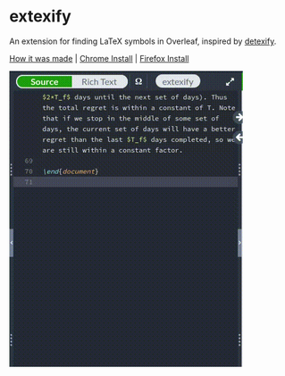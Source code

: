 # extexify

An extension for finding LaTeX symbols in Overleaf, inspired by [detexify](https://detexify.kirelabs.org/classify.html).

[How it was made](https://antiprojects.com/extexify.html) | [Chrome Install]() | [Firefox Install]()

![](https://github.com/J3698/extexify/raw/main/extexify_demo.gif)

